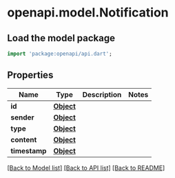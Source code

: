 # openapi.model.Notification

## Load the model package
```dart
import 'package:openapi/api.dart';
```

## Properties
Name | Type | Description | Notes
------------ | ------------- | ------------- | -------------
**id** | [**Object**](.md) |  | 
**sender** | [**Object**](.md) |  | 
**type** | [**Object**](.md) |  | 
**content** | [**Object**](.md) |  | 
**timestamp** | [**Object**](.md) |  | 

[[Back to Model list]](../README.md#documentation-for-models) [[Back to API list]](../README.md#documentation-for-api-endpoints) [[Back to README]](../README.md)


